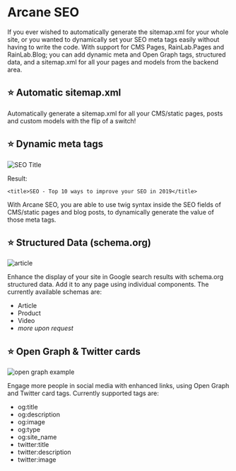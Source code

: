 # Arcane SEO
If you ever wished to automatically generate the sitemap.xml for your whole site, or you wanted to dynamically set your SEO meta tags easily without having to write the code. With support for CMS Pages, RainLab.Pages and RainLab.Blog; you can add dynamic meta and Open Graph tags, structured data, and a sitemap.xml for all your pages and models from the backend area.

## ⭐ Automatic sitemap.xml
Automatically generate a sitemap.xml for all your CMS/static pages, posts and custom models with the flip of a switch!

## ⭐ Dynamic meta tags
![SEO Title](https://i.ibb.co/F45GmPS/download-1.png)

Result:

    <title>SEO - Top 10 ways to improve your SEO in 2019</title>

With Arcane SEO, you are able to use twig syntax inside the SEO fields of CMS/static pages and blog posts, to dynamically generate the value of those meta tags.



## ⭐ Structured Data (schema.org)
![article](https://developers.google.com/search/docs/data-types/images/mars-amp-mobile.png) 

Enhance the display of your site in Google search results with schema.org structured data. Add it to any page using individual components. The currently available schemas are:

- Article
- Product
- Video
- *more upon request*

## ⭐ Open Graph & Twitter cards
![open graph example](https://i.ibb.co/KsYW1Rc/10956906-396737803821010-168799778-n.png)

Engage more people in social media with enhanced links, using Open Graph and Twitter card tags. Currently supported tags are:
- og:title
- og:description
- og:image
- og:type
- og:site_name
- twitter:title
- twitter:description
- twitter:image